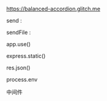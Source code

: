 https://balanced-accordion.glitch.me



send :

sendFile :

app.use()

express.static()

res.json()

process.env

中间件


